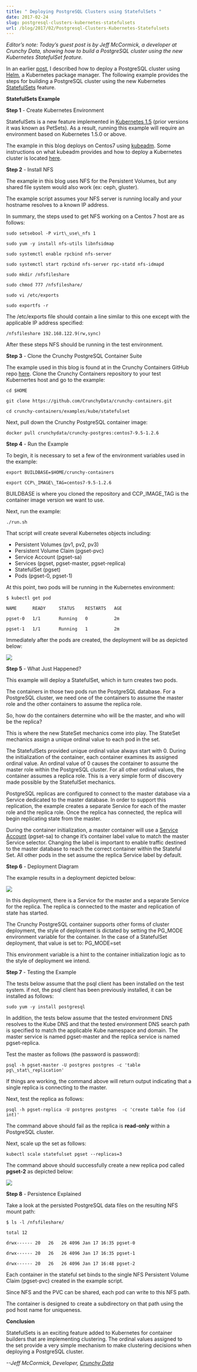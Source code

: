 ```yaml
---
title: " Deploying PostgreSQL Clusters using StatefulSets "
date: 2017-02-24
slug: postgresql-clusters-kubernetes-statefulsets
url: /blog/2017/02/Postgresql-Clusters-Kubernetes-Statefulsets
---
```

_Editor’s note: Today’s guest post is by Jeff McCormick, a developer at Crunchy Data, showing how to build a PostgreSQL cluster using the new Kubernetes StatefulSet feature._  

In an earlier [post](https://kubernetes.io/blog/2016/09/creating-postgresql-cluster-using-helm), I described how to deploy a PostgreSQL cluster using [Helm](https://github.com/kubernetes/helm), a Kubernetes package manager. The following example provides the steps for building a PostgreSQL cluster using the new Kubernetes [StatefulSets](https://kubernetes.io/docs/concepts/abstractions/controllers/statefulsets/) feature.   

**StatefulSets Example**  

**Step 1** - Create Kubernetes Environment  

StatefulSets is a new feature implemented in [Kubernetes 1.5](https://kubernetes.io/blog/2016/12/kubernetes-1.5-supporting-production-workloads) (prior versions it was known as PetSets). As a result, running this example will require an environment based on Kubernetes 1.5.0 or above.    

The example in this blog deploys on Centos7 using [kubeadm](https://kubernetes.io/docs/admin/kubeadm/). Some instructions on what kubeadm provides and how to deploy a Kubernetes cluster is located [here](http://linoxide.com/containers/setup-kubernetes-kubeadm-centos).  

**Step 2** - Install NFS  

The example in this blog uses NFS for the Persistent Volumes, but any shared file system would also work (ex: ceph, gluster).    

The example script assumes your NFS server is running locally and your hostname resolves to a known IP address.   

In summary, the steps used to get NFS working on a Centos 7 host are as follows:  



```
sudo setsebool -P virt\_use\_nfs 1

sudo yum -y install nfs-utils libnfsidmap

sudo systemctl enable rpcbind nfs-server

sudo systemctl start rpcbind nfs-server rpc-statd nfs-idmapd

sudo mkdir /nfsfileshare

sudo chmod 777 /nfsfileshare/

sudo vi /etc/exports

sudo exportfs -r
 ```



The /etc/exports file should contain a line similar to this one except with the applicable IP address specified:  



```
/nfsfileshare 192.168.122.9(rw,sync)
 ```



After these steps NFS should be running in the test environment.



**Step 3** - Clone the Crunchy PostgreSQL Container Suite



The example used in this blog is found at in the Crunchy Containers GitHub repo [here](https://github.com/CrunchyData/crunchy-containers.git). Clone the Crunchy Containers repository to your test Kubernertes host and go to the example:



```
cd $HOME

git clone https://github.com/CrunchyData/crunchy-containers.git

cd crunchy-containers/examples/kube/statefulset
 ```



Next, pull down the Crunchy PostgreSQL container image:



```
docker pull crunchydata/crunchy-postgres:centos7-9.5-1.2.6
 ```



**Step 4** - Run the Example



To begin, it is necessary to set a few of the environment variables used in the example:



```
export BUILDBASE=$HOME/crunchy-containers

export CCP\_IMAGE\_TAG=centos7-9.5-1.2.6
 ```



BUILDBASE is where you cloned the repository and CCP\_IMAGE\_TAG is the container image version we want to use.



Next, run the example:



```
./run.sh
 ```



That script will create several Kubernetes objects including:

-  Persistent Volumes (pv1, pv2, pv3)
-  Persistent Volume Claim (pgset-pvc)
-  Service Account (pgset-sa)
-  Services (pgset, pgset-master, pgset-replica)
-  StatefulSet (pgset)
-  Pods (pgset-0, pgset-1)

At this point, two pods will be running in the Kubernetes environment:



```
$ kubectl get pod

NAME      READY     STATUS    RESTARTS   AGE

pgset-0   1/1       Running   0          2m

pgset-1   1/1       Running   1          2m
 ```



Immediately after the pods are created, the deployment will be as depicted below:

[![](https://lh5.googleusercontent.com/tGg-37a7SoVQR9Zn3R209iKbkegX5XqRQdRa5ZD6q-vpm1hWqtBxnhOBiGw2uHHkZ5lc_VBKrSEEP29BmAzoWc1xydV7G4I8kaQqVZoYOdRCvBf755Rxf9aj-pm7FhfmgECBW3gR)](https://lh5.googleusercontent.com/tGg-37a7SoVQR9Zn3R209iKbkegX5XqRQdRa5ZD6q-vpm1hWqtBxnhOBiGw2uHHkZ5lc_VBKrSEEP29BmAzoWc1xydV7G4I8kaQqVZoYOdRCvBf755Rxf9aj-pm7FhfmgECBW3gR)



**Step 5** - What Just Happened?



This example will deploy a StatefulSet, which in turn creates two pods.



The containers in those two pods run the PostgreSQL database. For a PostgreSQL cluster, we need one of the containers to assume the master role and the other containers to assume the replica role.



So, how do the containers determine who will be the master, and who will be the replica?



This is where the new StateSet mechanics come into play. The StateSet mechanics assign a unique ordinal value to each pod in the set.



The StatefulSets provided unique ordinal value always start with 0. During the initialization of the container, each container examines its assigned ordinal value. An ordinal value of 0 causes the container to assume the master role within the PostgreSQL cluster. For all other ordinal values, the container assumes a replica role. This is a very simple form of discovery made possible by the StatefulSet mechanics.



PostgreSQL replicas are configured to connect to the master database via a Service dedicated to the master database. In order to support this replication, the example creates a separate Service for each of the master role and the replica role. Once the replica has connected, the replica will begin replicating state from the master.  



During the container initialization, a master container will use a [Service Account](https://kubernetes.io/docs/user-guide/service-accounts/) (pgset-sa) to change it’s container label value to match the master Service selector.  Changing the label is important to enable traffic destined to the master database to reach the correct container within the Stateful Set.  All other pods in the set assume the replica Service label by default.



**Step 6** - Deployment Diagram



The example results in a deployment depicted below:

 ![](https://lh3.googleusercontent.com/5NthdAnA243jN_gXVlwZsg74jkGgCwQZh1yq78-8E0L7wuDgpdqH_AaeUvQd9RtXIlOV0cAWv1P0a_2oeVJN8fHstf9Iev1c-swGIqojIw0pXrVuqAqpCF3M5hw6sdTmx_1-Bg27)

In this deployment, there is a Service for the master and a separate Service for the replica.  The replica is connected to the master and replication of state has started.



The Crunchy PostgreSQL container supports other forms of cluster deployment, the style of deployment is dictated by setting the PG\_MODE environment variable for the container.  In the case of a StatefulSet deployment, that value is set to: PG\_MODE=set



This environment variable is a hint to the container initialization logic as to the style of deployment we intend.



**Step 7** - Testing the Example



The tests below assume that the psql client has been installed on the test system. if not, the psql client has been previously installed, it can be installed as follows:



```
sudo yum -y install postgresql
 ```



In addition, the tests below assume that the tested environment DNS resolves to the Kube DNS and that the tested environment DNS search path is specified to match the applicable Kube namespace and domain. The master service is named pgset-master and the replica service is named pgset-replica.



Test the master as follows (the password is password):



```
psql -h pgset-master -U postgres postgres -c 'table pg\_stat\_replication'
 ```



If things are working, the command above will return output indicating that a single replica is connecting to the master.



Next, test the replica as follows:



```
psql -h pgset-replica -U postgres postgres  -c 'create table foo (id int)'
 ```



The command above should fail as the replica is **read-only** within a PostgreSQL cluster.



Next, scale up the set as follows:



```
kubectl scale statefulset pgset --replicas=3
 ```



The command above should successfully create a new replica pod called **pgset-2** as depicted below:

 ![](https://lh5.googleusercontent.com/w82XRPd9LqwgcoY3wJrilJEULxZyub6HLcFk332--1fd94-Vte4YlDFvspLM9syNCdT47PISJlEDo7jSPmiflFv-ZZKmrY6Jm6sJWMki0RfJigf6a6IEPNeyy1PJ_5Mhd4NW4rHm)





**Step 8** - Persistence Explained



Take a look at the persisted PostgreSQL data files on the resulting NFS mount path:



```
$ ls -l /nfsfileshare/

total 12

drwx------ 20   26   26 4096 Jan 17 16:35 pgset-0

drwx------ 20   26   26 4096 Jan 17 16:35 pgset-1

drwx------ 20   26   26 4096 Jan 17 16:48 pgset-2
 ```



Each container in the stateful set binds to the single NFS Persistent Volume Claim (pgset-pvc) created in the example script.  



Since NFS and the PVC can be shared, each pod can write to this NFS path.  



The container is designed to create a subdirectory on that path using the pod host name for uniqueness.



**Conclusion**



StatefulSets is an exciting feature added to Kubernetes for container builders that are implementing clustering. The ordinal values assigned to the set provide a very simple mechanism to make clustering decisions when deploying a PostgreSQL cluster.  





_--Jeff McCormick, Developer, [Crunchy Data](http://crunchydata.com/)_
